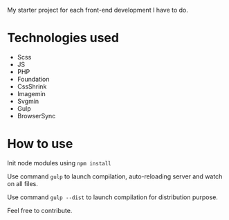 My starter project for each front-end development I have to do.

# Technologies used

- Scss
- JS
- PHP
- Foundation
- CssShrink
- Imagemin
- Svgmin
- Gulp
- BrowserSync

# How to use

Init node modules using `npm install`

Use command `gulp` to launch compilation, auto-reloading server and watch on all files.

Use command `gulp --dist` to launch compilation for distribution purpose.

Feel free to contribute.